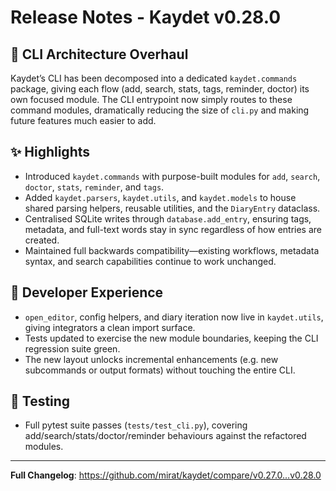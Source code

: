 # Release Notes - Kaydet v0.28.0

## 🔧 CLI Architecture Overhaul

Kaydet’s CLI has been decomposed into a dedicated `kaydet.commands` package, giving each flow (add, search, stats, tags, reminder, doctor) its own focused module. The CLI entrypoint now simply routes to these command modules, dramatically reducing the size of `cli.py` and making future features much easier to add.

## ✨ Highlights

- Introduced `kaydet.commands` with purpose-built modules for `add`, `search`, `doctor`, `stats`, `reminder`, and `tags`.
- Added `kaydet.parsers`, `kaydet.utils`, and `kaydet.models` to house shared parsing helpers, reusable utilities, and the `DiaryEntry` dataclass.
- Centralised SQLite writes through `database.add_entry`, ensuring tags, metadata, and full-text words stay in sync regardless of how entries are created.
- Maintained full backwards compatibility—existing workflows, metadata syntax, and search capabilities continue to work unchanged.

## 🧰 Developer Experience

- `open_editor`, config helpers, and diary iteration now live in `kaydet.utils`, giving integrators a clean import surface.
- Tests updated to exercise the new module boundaries, keeping the CLI regression suite green.
- The new layout unlocks incremental enhancements (e.g. new subcommands or output formats) without touching the entire CLI.

## 🧪 Testing

- Full pytest suite passes (`tests/test_cli.py`), covering add/search/stats/doctor/reminder behaviours against the refactored modules.

---

**Full Changelog**: https://github.com/mirat/kaydet/compare/v0.27.0...v0.28.0
